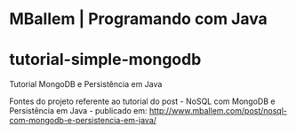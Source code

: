# MBallem | Programando com Java
# tutorial-simple-mongodb
Tutorial MongoDB e Persistência em Java

Fontes do projeto referente ao tutorial do post - NoSQL com MongoDB e Persistência em Java - publicado em:
http://www.mballem.com/post/nosql-com-mongodb-e-persistencia-em-java/
